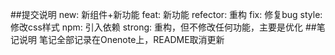 ##提交说明
new: 新组件+新功能
feat: 新功能
refector: 重构
fix: 修复bug
style: 修改css样式
npm: 引入依赖
strong: 重构，但不修改任何功能，主要是优化
##笔记说明
笔记全部记录在Onenote上，README取消更新